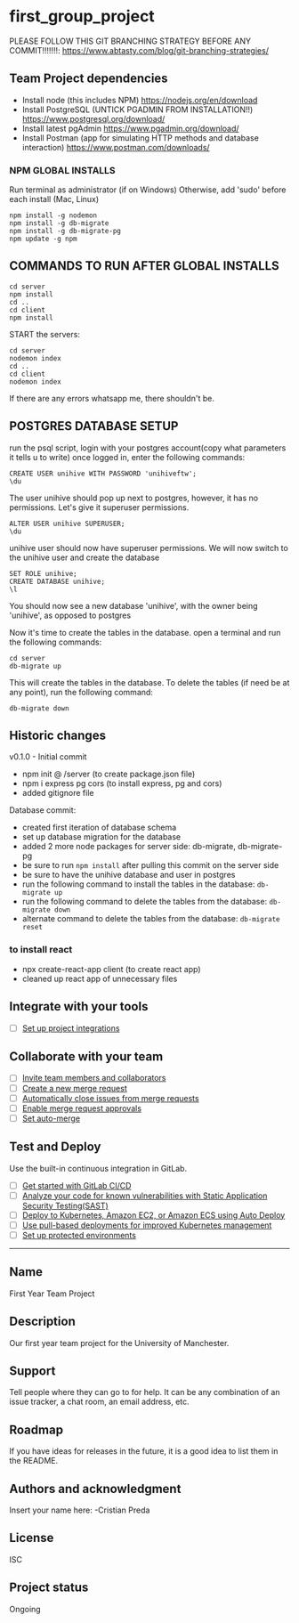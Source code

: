 # first_group_project

PLEASE FOLLOW THIS GIT BRANCHING STRATEGY BEFORE ANY COMMIT!!!!!!!:
https://www.abtasty.com/blog/git-branching-strategies/

## Team Project dependencies

- Install node (this includes NPM)
  https://nodejs.org/en/download
- Install PostgreSQL (UNTICK PGADMIN FROM INSTALLATION!!)
  https://www.postgresql.org/download/
- Install latest pgAdmin
  https://www.pgadmin.org/download/
- Install Postman (app for simulating HTTP methods and database interaction)
  https://www.postman.com/downloads/

### NPM GLOBAL INSTALLS

Run terminal as administrator (if on Windows)
Otherwise, add 'sudo' before each install (Mac, Linux)

```
npm install -g nodemon
npm install -g db-migrate
npm install -g db-migrate-pg
npm update -g npm
```
## COMMANDS TO RUN AFTER GLOBAL INSTALLS
```
cd server
npm install
cd ..
cd client
npm install

```
START the servers:
```
cd server
nodemon index
cd ..
cd client
nodemon index
```
If there are any errors whatsapp me, there shouldn't be.

## POSTGRES DATABASE SETUP
run the psql script, login with your postgres account(copy what parameters it tells u to write)
once logged in, enter the following commands:
```
CREATE USER unihive WITH PASSWORD 'unihiveftw';
\du
```
The user unihive should pop up next to postgres, however, it has no permissions.
Let's give it superuser permissions.
```
ALTER USER unihive SUPERUSER;
\du
```
unihive user should now have superuser permissions.
We will now switch to the unihive user and create the database
```
SET ROLE unihive;
CREATE DATABASE unihive;
\l
```
You should now see a new database 'unihive', with the owner being 'unihive', as opposed to postgres

Now it's time to create the tables in the database. open a terminal and run the following commands:
```
cd server
db-migrate up
```
This will create the tables in the database. To delete the tables (if need be at any point), run the following command:
```
db-migrate down
```
## Historic changes

v0.1.0 - Initial commit

- npm init @ /server (to create package.json file)
- npm i express pg cors (to install express, pg and cors)
- added gitignore file

Database commit:
- created first iteration of database schema
- set up database migration for the database
- added 2 more node packages for server side: db-migrate, db-migrate-pg
- be sure to run `npm install` after pulling this commit on the server side
- be sure to have the unihive database and user in postgres
- run the following command to install the tables in the database: `db-migrate up`
- run the following command to delete the tables from the database: `db-migrate down`
- alternate command to delete the tables from the database: `db-migrate reset`

### to install react

- npx create-react-app client (to create react app)
- cleaned up react app of unnecessary files

## Integrate with your tools

- [ ] [Set up project integrations](https://gitlab.cs.man.ac.uk/a38062an/first_group_project/-/settings/integrations)

## Collaborate with your team

- [ ] [Invite team members and collaborators](https://docs.gitlab.com/ee/user/project/members/)
- [ ] [Create a new merge request](https://docs.gitlab.com/ee/user/project/merge_requests/creating_merge_requests.html)
- [ ] [Automatically close issues from merge requests](https://docs.gitlab.com/ee/user/project/issues/managing_issues.html#closing-issues-automatically)
- [ ] [Enable merge request approvals](https://docs.gitlab.com/ee/user/project/merge_requests/approvals/)
- [ ] [Set auto-merge](https://docs.gitlab.com/ee/user/project/merge_requests/merge_when_pipeline_succeeds.html)

## Test and Deploy

Use the built-in continuous integration in GitLab.

- [ ] [Get started with GitLab CI/CD](https://docs.gitlab.com/ee/ci/quick_start/index.html)
- [ ] [Analyze your code for known vulnerabilities with Static Application Security Testing(SAST)](https://docs.gitlab.com/ee/user/application_security/sast/)
- [ ] [Deploy to Kubernetes, Amazon EC2, or Amazon ECS using Auto Deploy](https://docs.gitlab.com/ee/topics/autodevops/requirements.html)
- [ ] [Use pull-based deployments for improved Kubernetes management](https://docs.gitlab.com/ee/user/clusters/agent/)
- [ ] [Set up protected environments](https://docs.gitlab.com/ee/ci/environments/protected_environments.html)

---

## Name

First Year Team Project

## Description

Our first year team project for the University of Manchester.

## Support

Tell people where they can go to for help. It can be any combination of an issue tracker, a chat room, an email address, etc.

## Roadmap

If you have ideas for releases in the future, it is a good idea to list them in the README.

## Authors and acknowledgment

Insert your name here:
-Cristian Preda

## License

ISC

## Project status

Ongoing
